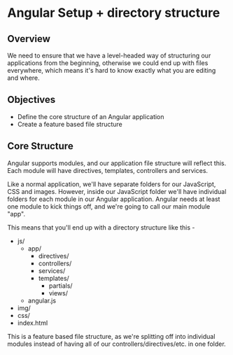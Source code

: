 # Angular Setup + directory structure

## Overview

We need to ensure that we have a level-headed way of structuring our applications from the beginning, otherwise we could end up with files everywhere, which means it's hard to know exactly what you are editing and where.

## Objectives

- Define the core structure of an Angular application
- Create a feature based file structure

## Core Structure

Angular supports modules, and our application file structure will reflect this. Each module will have directives, templates, controllers and services.

Like a normal application, we'll have separate folders for our JavaScript, CSS and images. However, inside our JavaScript folder we'll have individual folders for each module in our Angular application. Angular needs at least one module to kick things off, and we're going to call our main module "app".

This means that you'll end up with a directory structure like this -

- js/
  - app/
    - directives/
    - controllers/
    - services/
    - templates/
      - partials/
      - views/
  - angular.js
- img/
- css/
- index.html

This is a feature based file structure, as we're splitting off into individual modules instead of having all of our controllers/directives/etc. in one folder.
